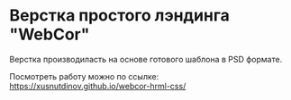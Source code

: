 # Верстка простого лэндинга "WebCor"

Верстка производиласть на основе готового шаблона в PSD формате.

Посмотреть работу можно по ссылке: https://xusnutdinov.github.io/webcor-hrml-css/
